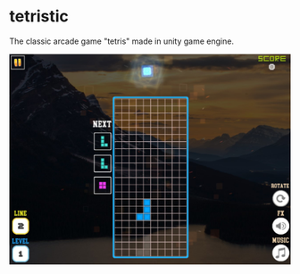 # tetristic
The classic arcade game "tetris" made in unity game engine.


![Screenshot](https://github.com/cricketjanoon/tetristic/blob/master/Screenshot.jpg)
